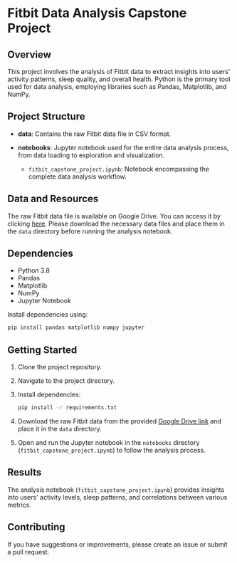 # Fitbit Data Analysis Capstone Project

## Overview

This project involves the analysis of Fitbit data to extract insights into users' activity patterns, sleep quality, and overall health. Python is the primary tool used for data analysis, employing libraries such as Pandas, Matplotlib, and NumPy.

## Project Structure

- **data**: Contains the raw Fitbit data file in CSV format.

- **notebooks**: Jupyter notebook used for the entire data analysis process, from data loading to exploration and visualization.

  - `fitbit_capstone_project.ipynb`: Notebook encompassing the complete data analysis workflow.

## Data and Resources

The raw Fitbit data file is available on Google Drive. You can access it by clicking [here](https://drive.google.com/drive/folders/1J2-X4n46w0XYbAfY4SqwmPnNx9KhbLCC). Please download the necessary data files and place them in the `data` directory before running the analysis notebook.

## Dependencies

- Python 3.8
- Pandas
- Matplotlib
- NumPy
- Jupyter Notebook

Install dependencies using:

```bash
pip install pandas matplotlib numpy jupyter
```

## Getting Started

1. Clone the project repository.

2. Navigate to the project directory.

3. Install dependencies:

   ```bash
   pip install -r requirements.txt
   ```

4. Download the raw Fitbit data from the provided [Google Drive link](https://drive.google.com/drive/folders/1J2-X4n46w0XYbAfY4SqwmPnNx9KhbLCC) and place it in the `data` directory.

5. Open and run the Jupyter notebook in the `notebooks` directory (`fitbit_capstone_project.ipynb`) to follow the analysis process.

## Results

The analysis notebook (`fitbit_capstone_project.ipynb`) provides insights into users' activity levels, sleep patterns, and correlations between various metrics.

## Contributing

If you have suggestions or improvements, please create an issue or submit a pull request.



